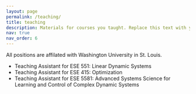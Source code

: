 ```yaml
---
layout: page
permalink: /teaching/
title: teaching
description: Materials for courses you taught. Replace this text with your description.
nav: true
nav_order: 6
---
```


All positions are affilated with Washington University in St. Louis.

- Teaching Assistant for ESE 551: Linear Dynamic Systems 
- Teaching Assistant for ESE 415: Optimization
- Teaching Assistant for ESE 5581: Advanced Systems Science for Learning and Control of Complex Dynamic Systems
